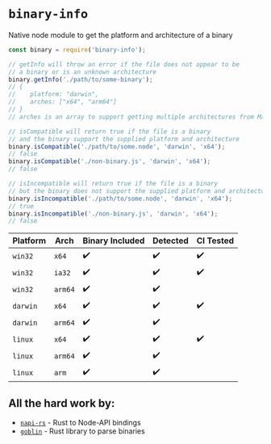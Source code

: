 # `binary-info`

Native node module to get the platform and architecture of a binary

```ts
const binary = require('binary-info');

// getInfo will throw an error if the file does not appear to be
// a binary or is an unknown architecture
binary.getInfo('./path/to/some-binary');
// {
//    platform: "darwin",
//    arches: ["x64", "arm64"] 
// }
// arches is an array to support getting multiple architectures from Mac Fat binaries

// isCompatible will return true if the file is a binary
// and the binary support the supplied platform and architecture
binary.isCompatible('./path/to/some.node', 'darwin', 'x64');
// false
binary.isCompatible('./non-binary.js', 'darwin', 'x64');
// false

// isIncompatible will return true if the file is a binary
// but the binary does not support the supplied platform and architecture
binary.isIncompatible('./path/to/some.node', 'darwin', 'x64');
// true
binary.isIncompatible('./non-binary.js', 'darwin', 'x64');
// false
```

| Platform | Arch    | Binary Included | Detected | CI Tested |
| -------- | ------- | --------------- | -------- | --------- |
| `win32`  | `x64`   | ✔️              | ✔️       | ✔️        |
| `win32`  | `ia32`  | ✔️              | ✔️       | ✔️        |
| `win32`  | `arm64` | ✔️              | ✔️       |           |
| `darwin` | `x64`   | ✔️              | ✔️       | ✔️        |
| `darwin` | `arm64` | ✔️              | ✔️       |           |
| `linux`  | `x64`   | ✔️              | ✔️       | ✔️        |
| `linux`  | `arm64` | ✔️              | ✔️       |           |
| `linux`  | `arm`   | ✔️              | ✔️       |           |

## All the hard work by:

- [`napi-rs`](https://github.com/napi-rs/napi-rs) - Rust to Node-API bindings
- [`goblin`](https://github.com/m4b/goblin) - Rust library to parse binaries
